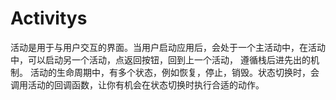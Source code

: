 # Activitys
 活动是用于与用户交互的界面。当用户启动应用后，会处于一个主活动中，在活动中，可以启动另一个活动，点返回按钮，回到上一个活动，
 遵循栈后进先出的机制。
 活动的生命周期中，有多个状态，例如恢复，停止，销毁。状态切换时，会调用活动的回调函数，让你有机会在状态切换时执行合适的动作。
 
 
